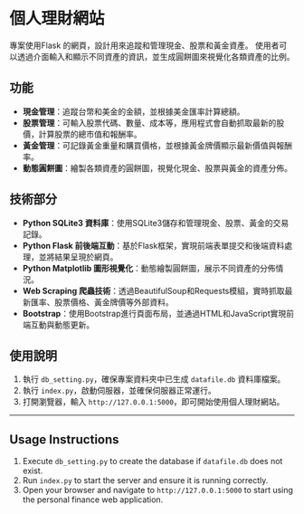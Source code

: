 # 個人理財網站

專案使用Flask 的網頁，設計用來追蹤和管理現金、股票和黃金資產。
使用者可以透過介面輸入和顯示不同資產的資訊，並生成圓餅圖來視覺化各類資產的比例。

## 功能

- **現金管理**：追蹤台幣和美金的金額，並根據美金匯率計算總額。
- **股票管理**：可輸入股票代碼、數量、成本等，應用程式會自動抓取最新的股價，計算股票的總市值和報酬率。
- **黃金管理**：可記錄黃金重量和購買價格，並根據黃金牌價顯示最新價值與報酬率。
- **動態圓餅圖**：繪製各類資產的圓餅圖，視覺化現金、股票與黃金的資產分佈。

## 技術部分

- **Python SQLite3 資料庫**：使用SQLite3儲存和管理現金、股票、黃金的交易記錄。
- **Python Flask 前後端互動**：基於Flask框架，實現前端表單提交和後端資料處理，並將結果呈現於網頁。
- **Python Matplotlib 圖形視覺化**：動態繪製圓餅圖，展示不同資產的分佈情況。
- **Web Scraping 爬蟲技術**：透過BeautifulSoup和Requests模組，實時抓取最新匯率、股票價格、黃金牌價等外部資料。
- **Bootstrap**：使用Bootstrap進行頁面布局，並通過HTML和JavaScript實現前端互動與動態更新。

## 使用說明

1. 執行 `db_setting.py`，確保專案資料夾中已生成 `datafile.db` 資料庫檔案。
2. 執行 `index.py`，啟動伺服器，並確保伺服器正常運行。
3. 打開瀏覽器，輸入 `http://127.0.0.1:5000`，即可開始使用個人理財網站。

---

## Usage Instructions

1. Execute `db_setting.py` to create the database if `datafile.db` does not exist.
2. Run `index.py` to start the server and ensure it is running correctly.
3. Open your browser and navigate to `http://127.0.0.1:5000` to start using the personal finance web application.